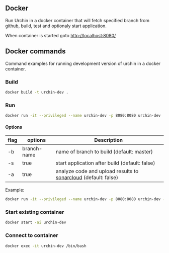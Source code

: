 ## Docker

Run Urchin in a docker container that will fetch specified branch from github, build, test and optionaly start application. 

When container is started goto <http://localhost:8080/>

## Docker commands

Command examples for running development version of urchin in a docker container.

### Build
```bash
docker build -t urchin-dev .
```
### Run

```bash
docker run -it --privileged --name urchin-dev -p 8080:8080 urchin-dev
```
#### Options

|flag|options|Description|
| --- | --- | --- |
| -b | branch-name | name of branch to build (default: master) |
| -s | true | start application after build (default: false) |
| -a | true | analyze code and upload results to [sonarcloud](https://sonarcloud.io/dashboard?id=urchin%3Aurchin) (default: false) |

Example:

```bash
docker run -it --privileged --name urchin-dev -p 8080:8080 urchin-dev -b travis -s true
```

### Start existing container
```bash
docker start -ai urchin-dev
```

### Connect to container
```bash
docker exec -it urchin-dev /bin/bash
```
